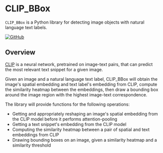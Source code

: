 
# CLIP_BBox

`CLIP_BBox` is a Python library for detecting image objects with natural language text labels. 

[![GitHub](https://img.shields.io/github/license/graceduansu/clip_bbox)](./LICENSE)

## Overview

[CLIP](https://github.com/openai/CLIP) is a neural network, pretrained on image-text pairs, that can predict the most relevant text snippet for a given image. 

Given an image and a natural language text label, CLIP_BBox will obtain the image's spatial embedding and text label's embedding from CLIP, compute the similarity heatmap between the embeddings, then draw a bounding box around the image region with the highest image-text correspondence. 

The library will provide functions for the following operations:
* Getting and appropriately reshaping an image's spatial embedding from the CLIP model before it performs attention-pooling
* Getting a text snippet's embedding from the CLIP model
* Computing the similarity heatmap between a pair of spatial and text embeddings from CLIP
* Drawing bounding boxes on an image, given a similarity heatmap and a similarity threshold
